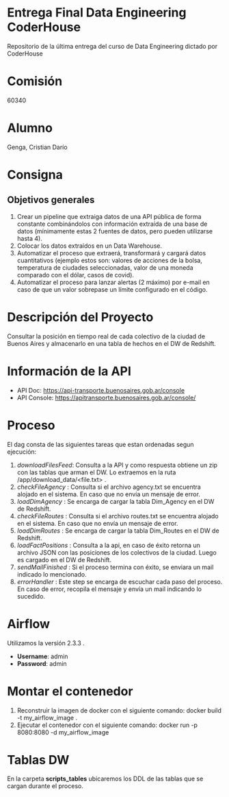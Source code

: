 
# Entrega Final Data Engineering CoderHouse
Repositorio de la última entrega del curso de Data Engineering dictado por CoderHouse

# Comisión
60340

# Alumno
Genga, Cristian Darío

# Consigna

## Objetivos generales
1. Crear un pipeline que extraiga datos de una API pública de forma
constante combinándolos con información extraída de una base de
datos (mínimamente estas 2 fuentes de datos, pero pueden utilizarse
hasta 4).
2. Colocar los datos extraídos en un Data Warehouse.
3. Automatizar el proceso que extraerá, transformará y cargará datos
cuantitativos (ejemplo estos son: valores de acciones de la bolsa,
temperatura de ciudades seleccionadas, valor de una moneda
comparado con el dólar, casos de covid).
4. Automatizar el proceso para lanzar alertas (2 máximo) por e-mail en
caso de que un valor sobrepase un límite configurado en el código.


# Descripción del Proyecto
Consultar la posición en tiempo real de cada colectivo de la ciudad de Buenos Aires y almacenarlo en una tabla de hechos en el DW de Redshift.

# Información de la API
- API Doc: https://api-transporte.buenosaires.gob.ar/console
- API Console: https://apitransporte.buenosaires.gob.ar/console/

# Proceso

El dag consta de las siguientes tareas que estan ordenadas segun ejecución:
1. *downloadFilesFeed*: Consulta a la API y como respuesta obtiene un zip con las tablas que arman el DW. Lo extraemos en la ruta /app/download_data/<file.txt> .
2. *checkFileAgency* : Consulta si el archivo agency.txt se encuentra alojado en el sistema. En caso que no envía un mensaje de error.
3. *loadDimAgency* : Se encarga de cargar la tabla Dim_Agency en el DW de Redshift.
4. *checkFileRoutes* : Consulta si el archivo routes.txt se encuentra alojado en el sistema. En caso que no envía un mensaje de error.
5. *loadDimRoutes* : Se encarga de cargar la tabla Dim_Routes en el DW de Redshift.
6. *loadFactPositions* : Consulta a la api, en caso de éxito retorna un archivo JSON con las posiciones de los colectivos de la ciudad. Luego es cargado en el DW de Redshift.
7. *sendMailFinished* : Si el proceso termina con éxito, se enviara un mail indicado lo mencionado.
8. *errorHandler* : Este step se encarga de escuchar cada paso del proceso. En caso de error, recopila el mensaje y envía un mail indicando lo sucedido.

# Airflow

Utilizamos la versión 2.3.3 . 
- **Username**: admin
- **Password**: admin

# Montar el contenedor
1. Reconstruir la imagen de docker con el siguiente comando: docker build -t my_airflow_image .
2. Ejecutar el contenedor con el siguiente comando: docker run -p 8080:8080 -d my_airflow_image

# Tablas DW
En la carpeta **scripts_tables** ubicaremos los DDL de las tablas que se cargan durante el proceso.